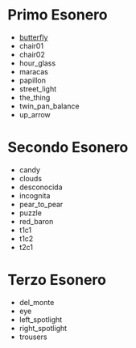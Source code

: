 # Primo Esonero
- [butterfly](./butterfly/) 
- chair01
- chair02
- hour_glass
- maracas
- papillon
- street_light
- the_thing
- twin_pan_balance
- up_arrow
# Secondo Esonero
- candy
- clouds
- desconocida
- incognita
- pear_to_pear
- puzzle
- red_baron
- t1c1
- t1c2
- t2c1
# Terzo Esonero
- del_monte
- eye
- left_spotlight
- right_spotlight
- trousers